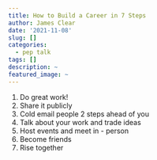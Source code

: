 ```yaml
---
title: How to Build a Career in 7 Steps
author: James Clear
date: '2021-11-08'
slug: []
categories:
  - pep talk
tags: []
description: ~
featured_image: ~
---
```


1. Do great work!
2. Share it publicly
3. Cold email people 2 steps ahead of you
4. Talk about your work and trade ideas
5. Host events and meet in - person
6. Become friends
7. Rise together